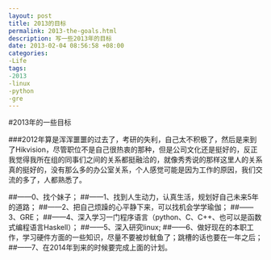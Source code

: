 ```yaml
---
layout: post
title: 2013的目标
permalink: 2013-the-goals.html
description: 写一些2013年的目标
date: 2013-02-04 08:56:58 +08:00
categories:
-Life
tags: 
-2013
-linux
-python
-gre
---
```

#2013年的一些目标

###2012年算是浑浑噩噩的过去了，考研的失利，自己太不积极了，然后是来到了Hikvision，尽管职位不是自己很热衷的那种，但是公司文化还是挺好的，反正我觉得我所在组的同事们之间的关系都挺融洽的，就像秀秀说的那样这里人的关系真的挺好的，没有那么多的办公室关系，个人感觉可能是因为工作的原因，我们交流的多了，人都熟悉了。

##——0、找个妹子；
##——1、找到人生动力，认真生活，规划好自己未来5年的道路；
##——2、把自己烦躁的心平静下来，可以找机会学学瑜伽；
##——3、GRE；
##——4、深入学习一门程序语言（python、C、C++、也可以是函数式编程语言Haskell）；
##——5、深入研究linux;
##——6、做好现在的本职工作，学习硬件方面的一些知识，尽量不要被炒鱿鱼了；跳槽的话也要在一年之后；
##——7、在2014年到来的时候要完成上面的计划。
